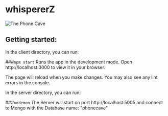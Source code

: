 # whispererZ

![The Phone Cave](https://ibb.co/8PX9VvD)

## Getting started:
In the client directory, you can run:

###`npm start`
Runs the app in the development mode.
Open http://localhost:3000 to view it in your browser.

The page will reload when you make changes.
You may also see any lint errors in the console.

In the server directory, you can run:

###`nodemon`
The Server will start on port http://localhost:5005 and connect to Mongo with the Database name: "phonecave"
